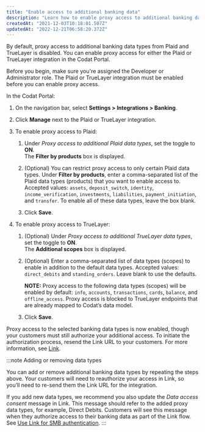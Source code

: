 ```yaml
---
title: "Enable access to additional banking data"
description: "Learn how to enable proxy access to additional banking data for the Plaid or TrueLayer integration"
createdAt: "2021-12-03T10:18:01.507Z"
updatedAt: "2022-12-21T06:58:20.372Z"
---
```


By default, proxy access to additional banking data types from Plaid and TrueLayer is disabled. You can enable proxy access for either the Plaid or TrueLayer integration in the Codat Portal.

Before you begin, make sure you're assigned the Developer or Administrator role. The Plaid or TrueLayer integration must be enabled before you can enable proxy access.

In the Codat Portal:

1. On the navigation bar, select **Settings > Integrations > Banking**.

2. Click **Manage** next to the Plaid or TrueLayer integration.

3. To enable proxy access to Plaid:

   1. Under _Proxy access to additional Plaid data types_, set the toggle to **ON**.  
      The **Filter by products** box is displayed.

   2. (Optional) You can restrict proxy access to only certain Plaid data types. Under **Filter by products**, enter a comma-separated list of the Plaid data types (products) that you want to enable access to. Accepted values: `assets`, `deposit_switch`, `identity`, `income_verification`, `investments`, `liabilities`, `payment_initiation`, and `transfer`. To enable all of these data types, leave the box blank.

   3. Click **Save**.

4. To enable proxy access to TrueLayer:

   1. (Optional) Under _Proxy access to additional TrueLayer data types_, set the toggle to **ON**.  
      The **Additional scopes** box is displayed.

   2. (Optional) Enter a comma-separated list of data types (scopes) to enable in addition to the default data types. Accepted values: `direct_debits` and `standing_orders`. Leave blank to use the defaults.

      **NOTE:** Proxy access to the following data types (scopes) will be enabled by default: `info`, `accounts`, `transactions`, `cards`, `balance`, and `offline_access`. Proxy access is blocked to TrueLayer endpoints that are already mapped to Codat’s data model.

   3. Click **Save**.

Proxy access to the selected banking data types is now enabled, though your customers must still authorize your additional access. To initiate the authorization process, resend the Link URL to your customers. For more information, see [Link](https://docs.codat.io/docs/auth-flow).

:::note Adding or removing data types

You can add or remove additional banking data types by repeating the steps above. Your customers will need to reauthorize your access in Link, so you’ll need to re-send them the Link URL for the integration.

If you add new data types, we recommend you also update the _Data access consent_ message in Link. This message should refer to the added proxy data types, for example, Direct Debits. Customers will see this message when they authorize access to their banking data as part of the Link flow. See [Use Link for SMB authentication](https://docs.codat.io/docs/auth-flow).
:::
